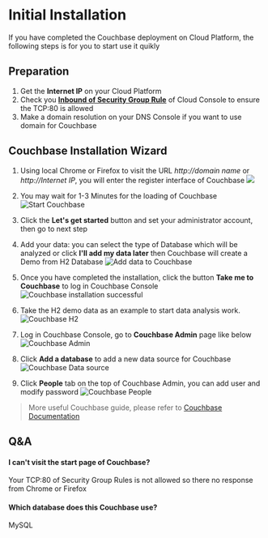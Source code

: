 # Initial Installation

If you have completed the Couchbase deployment on Cloud Platform, the following steps is for you to start use it quikly

## Preparation

1. Get the **Internet IP** on your Cloud Platform
2. Check you **[Inbound of Security Group Rule](https://support.websoft9.com/docs/faq/tech-instance.html)** of Cloud Console to ensure the TCP:80 is allowed
3. Make a domain resolution on your DNS Console if you want to use domain for Couchbase

## Couchbase Installation Wizard

1. Using local Chrome or Firefox to visit the URL *http://domain name* or *http://Internet IP*, you will enter the register interface of Couchbase
   ![](https://libs.websoft9.com/Websoft9/DocsPicture/en/metabase/metabase-start-websoft9.png)
2. You may wait for 1-3 Minutes for the loading of Couchbase
![Start Couchbase](https://libs.websoft9.com/Websoft9/DocsPicture/en/metabase/metabase-starty-websoft9.png)

3. Click the **Let's get started** button and set your administrator account, then go to next step
4. Add your data: you can select the type of Database which will be analyzed or  click **I'll add my data later** then Couchbase will create a Demo from H2 Database
![Add data to Couchbase](https://libs.websoft9.com/Websoft9/DocsPicture/en/metabase/metabase-installdb-websoft9.png)

5. Once you have completed the installation, click the button **Take me to Couchbase** to log in Couchbase Console
![Couchbase installation successful](https://libs.websoft9.com/Websoft9/DocsPicture/en/metabase/metabase-installss-websoft9.png)

6. Take the H2 demo data as an example to start data analysis work.
![Couchbase H2](https://libs.websoft9.com/Websoft9/DocsPicture/en/metabase/metabase-dashborad-websoft9.png)

7. Log in Couchbase Console, go to **Couchbase Admin** page like below
![Couchbase Admin](https://libs.websoft9.com/Websoft9/DocsPicture/en/metabase/metabase-admin-websoft9.png)

8. Click **Add a database** to add a new data source for Couchbase
![Couchbase Data source](https://libs.websoft9.com/Websoft9/DocsPicture/en/metabase/metabase-adddb-websoft9.png)

9. Click **People** tab on the top of Couchbase Admin, you can add user and modify password
![Couchbase People](https://libs.websoft9.com/Websoft9/DocsPicture/en/metabase/metabase-users-websoft9.png)

> More useful Couchbase guide, please refer to [Couchbase Documentation](https://metabase.com/docs/latest/)

## Q&A

#### I can't visit the start page of Couchbase?

Your TCP:80 of Security Group Rules is not allowed so there no response from Chrome or Firefox

#### Which database does this Couchbase use?

MySQL
